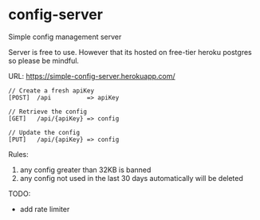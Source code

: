 # config-server

Simple config management server

Server is free to use. However that its hosted on free-tier heroku postgres so please be mindful.

URL: https://simple-config-server.herokuapp.com/

```
// Create a fresh apiKey
[POST]  /api          => apiKey

// Retrieve the config
[GET]   /api/{apiKey} => config

// Update the config
[PUT]   /api/{apiKey} => config
```

Rules:
1. any config greater than 32KB is banned
2. any config not used in the last 30 days automatically will be deleted

TODO:
- add rate limiter
